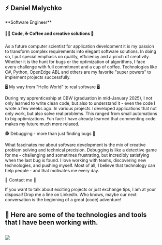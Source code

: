 <h2>⚡ Daniel Malychko</h2>
**Software Engineer**

<h4>👨‍💻 Code, ☕ Coffee and creative solutions 🎯</h4>
<p>As a future computer scientist for application development it is my passion to transform complex requirements into elegant software solutions. In doing so, I put special emphasis on quality, efficiency and a pinch of creativity. Whether it is the hunt for bugs or the optimization of algorithms, I face every challenge with full commitment and a cup of coffee. Technologies like C#, Python, OpenEdge ABL and others are my favorite "super powers" to implement projects successfully.
</p>

<p>🖥️ My way from "Hello World" to real software 🖥️</p>
<p>During my apprenticeship at CBW (graduation in mid-January 2025), I not only learned to write clean code, but also to understand it - even the code I wrote a few weeks ago. In various projects I developed applications that not only work, but also solve real problems. This ranged from small automations to big optimizations.
Fun fact: I have already learned that commenting code makes my future much more relaxed.
</p>

<p>🕵️‍ Debugging - more than just finding bugs 🐞</p>
<p>What fascinates me about software development is the mix of creative problem solving and technical precision. Debugging is like a detective game for me - challenging and sometimes frustrating, but incredibly satisfying when the last bug is found. I love working with teams, discovering new technologies, and pushing myself. Most of all, I believe that technology can help people - and that motivates me every day.
</p>

<p>📨 Contact me 📨</p>
<p>If you want to talk about exciting projects or just exchange tips, I am at your disposal! Drop me a line on LinkedIn. Who knows, maybe our next conversation is the beginning of a great (code) adventure!
</p>

<h2>🔨 Here are some of the technologies and tools that I have been working with.<h2>
<p>
    <a href="https://skillicons.dev">
        <img src="https://skillicons.dev/icons?i=javascript,typescript,html,css,php,python,mysql,dotnet,cs" />
    </a>
</p>
